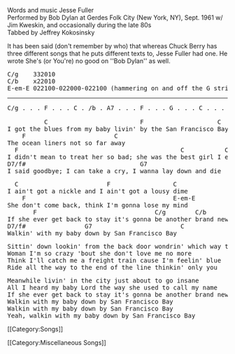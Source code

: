 Words and music Jesse Fuller<br>
Performed by Bob Dylan at Gerdes Folk City (New York, NY), Sept. 1961
w/ Jim Kweskin, and occasionally during the late 80s<br>
Tabbed by Jeffrey Kokosinsky

It has been said (don't remember by who) that whereas Chuck Berry has
three different songs that he puts different texts to, Jesse Fuller
had one. He wrote She's (or You're) no good on ''Bob Dylan'' as
well.

<pre class="chords">
C/g    332010
C/b    x22010
E-em-E 022100-022000-022100 (hammering on and off the G string)
</pre>

----
<pre class="verse">
C/g . . . F . . . C . /b . A7 . . . F . . . G . . . C . . . C . . .

          C                         F                    C
I got the blues from my baby livin' by the San Francisco Bay
    F                        C
The ocean liners not so far away
  F                                            C           C/b       A7
I didn't mean to treat her so bad; she was the best girl I ever have had
D7/f#                               G7
I said goodbye; I can take a cry, I wanna lay down and die
</pre>

<pre class="refrain">
  C                        F                 C
I ain't got a nickle and I ain't got a lousy dime
    F                                        E-em-E
She don't come back, think I'm gonna lose my mind
       F                                C/g        C/b       A7
If she ever get back to stay it's gonna be another brand new day
D7/f#                G7                        C
Walkin' with my baby down by San Francisco Bay
</pre>

<pre class="verse">
Sittin' down lookin' from the back door wondrin' which way to go
Woman I'm so crazy 'bout she don't love me no more
Think I'll catch me a freight train cause I'm feelin' blue
Ride all the way to the end of the line thinkin' only you
</pre>

<pre class="refrain">
Meanwhile livin' in the city just about to go insane
All I heard my baby Lord the way she used to call my name
If she ever get back to stay it's gonna be another brand new day
Walkin with my baby down by San Francisco Bay
Walkin with my baby down by San Francisco Bay
Yeah, walkin with my baby down by San Francisco Bay
</pre>

[[Category:Songs]]

[[Category:Miscellaneous Songs]]
